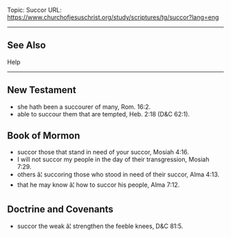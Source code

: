 Topic: Succor
URL: https://www.churchofjesuschrist.org/study/scriptures/tg/succor?lang=eng

---

## See Also

Help

---

## New Testament

- she hath been a succourer of many, Rom. 16:2.
- able to succour them that are tempted, Heb. 2:18 (D&C 62:1).

## Book of Mormon

- succor those that stand in need of your succor, Mosiah 4:16.
- I will not succor my people in the day of their transgression, Mosiah 7:29.
- others â¦ succoring those who stood in need of their succor, Alma 4:13.
- that he may know â¦ how to succor his people, Alma 7:12.

## Doctrine and Covenants

- succor the weak â¦ strengthen the feeble knees, D&C 81:5.

